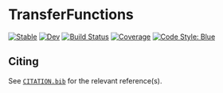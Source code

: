 # TransferFunctions

[![Stable](https://img.shields.io/badge/docs-stable-blue.svg)](https://kunzaatko.github.io/TransferFunctions.jl/stable/)
[![Dev](https://img.shields.io/badge/docs-dev-blue.svg)](https://kunzaatko.github.io/TransferFunctions.jl/dev/)
[![Build Status](https://github.com/kunzaatko/TransferFunctions.jl/actions/workflows/CI.yml/badge.svg?branch=trunk)](https://github.com/kunzaatko/TransferFunctions.jl/actions/workflows/CI.yml?query=branch%3Atrunk)
[![Coverage](https://coveralls.io/repos/github/kunzaatko/TransferFunctions.jl/badge.svg?branch=trunk)](https://coveralls.io/github/kunzaatko/TransferFunctions.jl?branch=trunk)
[![Code Style: Blue](https://img.shields.io/badge/code%20style-blue-4495d1.svg)](https://github.com/invenia/BlueStyle)

## Citing

See [`CITATION.bib`](CITATION.bib) for the relevant reference(s).
